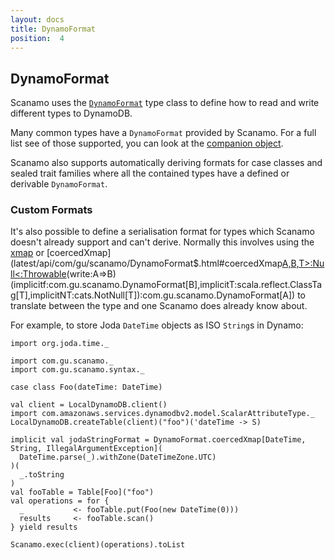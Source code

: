 ```yaml
---
layout: docs
title: DynamoFormat
position:  4
---
```


## DynamoFormat

Scanamo uses the [`DynamoFormat`](latest/api/com/gu/scanamo/DynamoFormat.html) 
type class to define how to read and write different types to DynamoDB.

Many common types have a `DynamoFormat` provided by Scanamo. For a full list see
of those supported, you can look at the [companion object](latest/api/com/gu/scanamo/DynamoFormat$.html).

Scanamo also supports automatically deriving formats for case classes and 
sealed trait families where all the contained types have a defined or derivable
`DynamoFormat`.

### Custom Formats

It's also possible to define a serialisation format for types which Scanamo 
doesn't already support and can't derive. Normally this involves using the 
[xmap](latest/api/com/gu/scanamo/DynamoFormat$.html#xmap[A,B](r:B=>Either[com.gu.scanamo.error.DynamoReadError,A])(w:A=>B)(implicitf:com.gu.scanamo.DynamoFormat[B]):com.gu.scanamo.DynamoFormat[A]) 
or [coercedXmap](latest/api/com/gu/scanamo/DynamoFormat$.html#coercedXmap[A,B,T>:Null<:Throwable](read:B=>A)(write:A=>B)(implicitf:com.gu.scanamo.DynamoFormat[B],implicitT:scala.reflect.ClassTag[T],implicitNT:cats.NotNull[T]):com.gu.scanamo.DynamoFormat[A])
to translate between the type and one Scanamo does already know about.

For example, to store Joda `DateTime` objects as ISO `String`s in Dynamo:
  
```tut:silent
import org.joda.time._

import com.gu.scanamo._
import com.gu.scanamo.syntax._

case class Foo(dateTime: DateTime)

val client = LocalDynamoDB.client()
import com.amazonaws.services.dynamodbv2.model.ScalarAttributeType._
LocalDynamoDB.createTable(client)("foo")('dateTime -> S)
```
```tut:book
implicit val jodaStringFormat = DynamoFormat.coercedXmap[DateTime, String, IllegalArgumentException](
  DateTime.parse(_).withZone(DateTimeZone.UTC)
)(
  _.toString
)
val fooTable = Table[Foo]("foo")
val operations = for {
  _           <- fooTable.put(Foo(new DateTime(0)))
  results     <- fooTable.scan()
} yield results
 
Scanamo.exec(client)(operations).toList
```